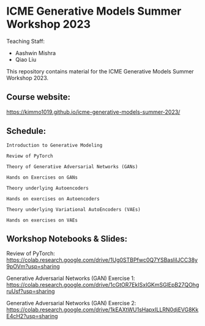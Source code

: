 # ICME Generative Models Summer Workshop 2023


Teaching Staff:

- Aashwin Mishra
- Qiao Liu

This repository contains material for the ICME Generative Models Summer Workshop 2023.

## Course website:

https://kimmo1019.github.io/icme-generative-models-summer-2023/

##  Schedule:

    Introduction to Generative Modeling

    Review of PyTorch

    Theory of Generative Adversarial Networks (GANs)

    Hands on Exercises on GANs

    Theory underlying Autoencoders

    Hands on exercises on Autoencoders

    Theory underlying Variational AutoEncoders (VAEs)

    Hands on exercises on VAEs


## Workshop Notebooks & Slides: 

Review of PyTorch:
https://colab.research.google.com/drive/1Ug0STBPfwc0Q7YSBasliIJCC38y9pOVm?usp=sharing

Generative Adversarial Networks (GAN) Exercise 1:
https://colab.research.google.com/drive/1cGtOR7EkISxIGKmSGlEpB27QOhgruUsf?usp=sharing

Generative Adversarial Networks (GAN) Exercise 2:
https://colab.research.google.com/drive/1kEAXtWU1sHapxILLRN0djEVG8KkE4cH2?usp=sharing

